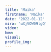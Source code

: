 ```yaml
--- 
title: 'Maika'
firstname: 'Maika'
date: '2022-01-12'
miro: 'uXjVOW09lgQ'
video: 
hmw: 
visual: 
profile_img: 
--- 
```

